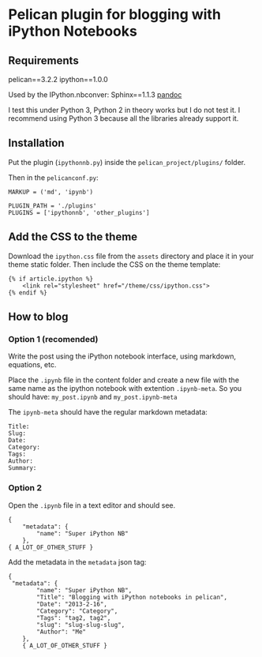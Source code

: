 # Pelican plugin for blogging with iPython Notebooks

## Requirements

pelican==3.2.2
ipython==1.0.0

Used by the IPython.nbconver:
Sphinx==1.1.3
[pandoc](http://johnmacfarlane.net/pandoc/)

I test this under Python 3, Python 2 in theory works but I do not test it.
I recommend using Python 3 because all the libraries already support it.

## Installation

Put the plugin (`ipythonnb.py`) inside the `pelican_project/plugins/` folder.

Then in the `pelicanconf.py`:
```
MARKUP = ('md', 'ipynb')

PLUGIN_PATH = './plugins'
PLUGINS = ['ipythonnb', 'other_plugins']
```

## Add the CSS to the theme

Download the `ipython.css` file from the `assets` directory and place it in your
theme static folder. Then include the CSS on the theme template:

```
{% if article.ipython %}
    <link rel="stylesheet" href="/theme/css/ipython.css">
{% endif %}
```

## How to blog

### Option 1 (recomended)

Write the post using the iPython notebook interface, using markdown, equations, etc.

Place the `.ipynb` file in the content folder and create a new file with the
same name as the ipython notebook with extention `.ipynb-meta`. So you should have:
`my_post.ipynb` and `my_post.ipynb-meta`

The `ipynb-meta` should have the regular markdown metadata:
```
Title:
Slug:
Date:
Category:
Tags:
Author:
Summary:
```

### Option 2

Open the `.ipynb` file in a text editor and should see.

```
{
    "metadata": {
        "name": "Super iPython NB"
    },
{ A_LOT_OF_OTHER_STUFF }
```

Add the metadata in the `metadata` json tag:

```
{
 "metadata": {
        "name": "Super iPython NB",
        "Title": "Blogging with iPython notebooks in pelican",
        "Date": "2013-2-16",
        "Category": "Category",
        "Tags": "tag2, tag2",
        "slug": "slug-slug-slug",
        "Author": "Me"
    },
    { A_LOT_OF_OTHER_STUFF }
```